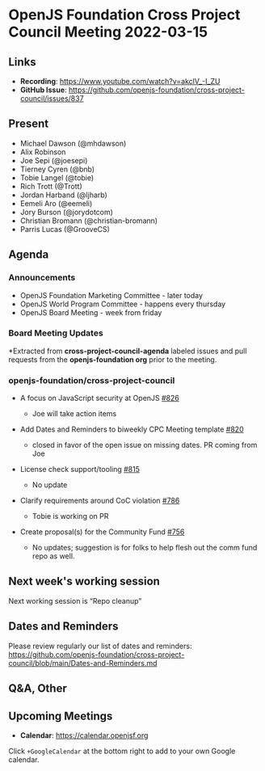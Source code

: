 # OpenJS Foundation Cross Project Council Meeting 2022-03-15

## Links

* **Recording**: https://www.youtube.com/watch?v=akclV_-I_ZU
* **GitHub Issue**: https://github.com/openjs-foundation/cross-project-council/issues/837

## Present

* Michael Dawson (@mhdawson)
* Alix Robinson 
* Joe Sepi (@joesepi)
* Tierney Cyren (@bnb)
* Tobie Langel (@tobie) 
* Rich Trott (@Trott) 
* Jordan Harband (@ljharb)
* Eemeli Aro (@eemeli)
* Jory Burson (@jorydotcom)
* Christian Bromann (@christian-bromann)
* Parris Lucas (@GrooveCS)

## Agenda

### Announcements
* OpenJS Foundation Marketing Committee - later today
* OpenJS World Program Committee - happens every thursday
* OpenJS Board Meeting - week from friday

### Board Meeting Updates

*Extracted from **cross-project-council-agenda** labeled issues and pull requests from the **openjs-foundation org** prior to the meeting.

### openjs-foundation/cross-project-council

* A focus on JavaScript security at OpenJS [#826](https://github.com/openjs-foundation/cross-project-council/issues/826)
  * Joe will take action items

* Add Dates and Reminders to biweekly CPC Meeting template [#820](https://github.com/openjs-foundation/cross-project-council/issues/820)
  * closed in favor of the open issue on missing dates. PR coming from Joe

* License check support/tooling [#815](https://github.com/openjs-foundation/cross-project-council/issues/815)
  * No update

* Clarify requirements around CoC violation [#786](https://github.com/openjs-foundation/cross-project-council/issues/786)
  * Tobie is working on PR

* Create proposal(s) for the Community Fund [#756](https://github.com/openjs-foundation/cross-project-council/issues/756)
  * No updates; suggestion is for folks to help flesh out the comm fund repo as well.



## Next week's working session

Next working session is “Repo cleanup”

## Dates and Reminders

Please review regularly our list of dates and reminders:
https://github.com/openjs-foundation/cross-project-council/blob/main/Dates-and-Reminders.md

## Q&A, Other

## Upcoming Meetings

* **Calendar**: <https://calendar.openjsf.org>

Click `+GoogleCalendar` at the bottom right to add to your own Google calendar.

